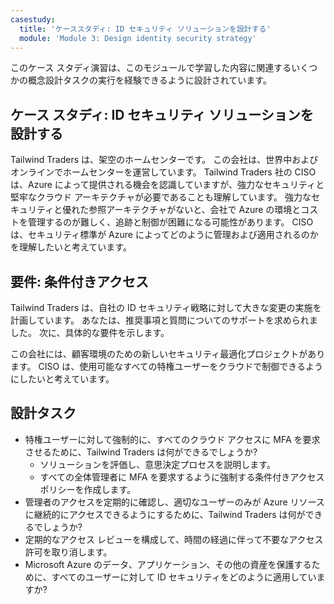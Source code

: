 ```yaml
---
casestudy:
  title: 'ケーススタディ: ID セキュリティ ソリューションを設計する'
  module: 'Module 3: Design identity security strategy'
---
```

このケース スタディ演習は、このモジュールで学習した内容に関連するいくつかの概念設計タスクの実行を経験できるように設計されています。

## <a name="case-study-design-an-identity-security-solution"></a>ケース スタディ: ID セキュリティ ソリューションを設計する

Tailwind Traders は、架空のホームセンターです。 この会社は、世界中およびオンラインでホームセンターを運営しています。 Tailwind Traders 社の CISO は、Azure によって提供される機会を認識していますが、強力なセキュリティと堅牢なクラウド アーキテクチャが必要であることも理解しています。 強力なセキュリティと優れた参照アーキテクチャがないと、会社で Azure の環境とコストを管理するのが難しく、追跡と制御が困難になる可能性があります。 CISO は、セキュリティ標準が Azure によってどのように管理および適用されるのかを理解したいと考えています。

## <a name="requirements-conditional-access"></a>要件: 条件付きアクセス

Tailwind Traders は、自社の ID セキュリティ戦略に対して大きな変更の実施を計画しています。 あなたは、推奨事項と質問についてのサポートを求められました。 次に、具体的な要件を示します。

この会社には、顧客環境のための新しいセキュリティ最適化プロジェクトがあります。 CISO は、使用可能なすべての特権ユーザーをクラウドで制御できるようにしたいと考えています。

## <a name="design-tasks"></a>設計タスク

* 特権ユーザーに対して強制的に、すべてのクラウド アクセスに MFA を要求させるために、Tailwind Traders は何ができるでしょうか?
    * ソリューションを評価し、意思決定プロセスを説明します。
    * すべての全体管理者に MFA を要求するように強制する条件付きアクセス ポリシーを作成します。
* 管理者のアクセスを定期的に確認し、適切なユーザーのみが Azure リソースに継続的にアクセスできるようにするために、Tailwind Traders は何ができるでしょうか?
* 定期的なアクセス レビューを構成して、時間の経過に伴って不要なアクセス許可を取り消します。
* Microsoft Azure のデータ、アプリケーション、その他の資産を保護するために、すべてのユーザーに対して ID セキュリティをどのように適用していますか?